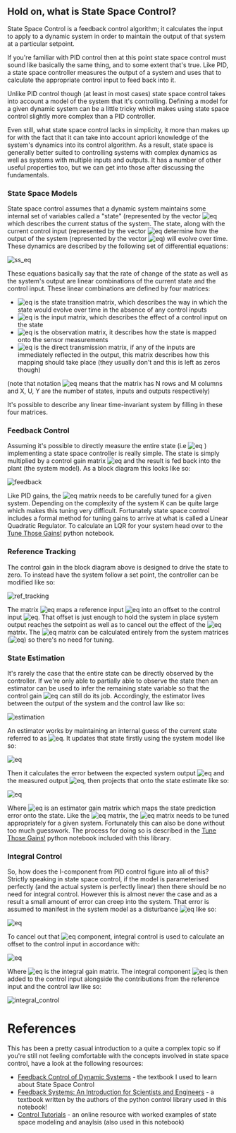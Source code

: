 ## Hold on, what is State Space Control?

State Space Control is a feedback control algorithm; it calculates the input to apply to a dynamic system in order to maintain the output of that system at a particular setpoint. 

If you're familiar with PID control then at this point state space control must sound like basically the same thing, and to some extent that's true. Like PID, a state space controller measures the output of a system and uses that to calculate the appropriate control input to feed back into it.

Unlike PID control though (at least in most cases) state space control takes into account a model of the system that it's controlling. Defining a model for a given dynamic system can be a little tricky which makes using state space control slightly more complex than a PID controller.

Even still, what state space control lacks in simplicity, it more than makes up for with the fact that it can take into account apriori knowledge of the system's dynamics into its control algorithm. As a result, state space is generally better suited to controlling systems with complex dynamics as well as systems with multiple inputs and outputs. It has a number of other useful properties too, but we can get into those after discussing the fundamentals.

### State Space Models

State space control assumes that a dynamic system maintains some internal set of variables called a "state" (represented by the vector ![eq](https://latex.codecogs.com/png.latex?\inline&space;\boldsymbol{x}) which describes the current status of the system. The state, along with the current control input (represented by the vector ![eq](https://latex.codecogs.com/png.latex?\inline&space;\boldsymbol{u}) determine how the output of the system (represented by the vector ![eq](https://latex.codecogs.com/png.latex?\inline&space;\boldsymbol{y})) will evolve over time. These dynamics are described by the following set of differential equations:

![ss_eq](https://user-images.githubusercontent.com/2457362/36207361-f75f2b36-11d8-11e8-924b-ca8caeab9f0f.png)

These equations basically say that the rate of change of the state as well as the system's output are linear combinations of the current state and the control input. These linear combinations are defined by four matrices:

* ![eq](https://latex.codecogs.com/png.latex?\inline&space;A&space;\in&space;\mathbf{R}^{X&space;\times&space;X}) is the state transition matrix, which describes the way in which the state would evolve over time in the absence of any control inputs
* ![eq](https://latex.codecogs.com/png.latex?\inline&space;B&space;\in&space;\mathbf{R}^{X&space;\times&space;U}) is the input matrix, which describes the effect of a control input on the state
* ![eq](https://latex.codecogs.com/png.latex?\inline&space;C&space;\in&space;\mathbf{R}^{Y&space;\times&space;X}) is the observation matrix, it describes how the state is mapped onto the sensor measurements
* ![eq](https://latex.codecogs.com/png.latex?\inline&space;D&space;\in&space;\mathbf{R}^{Y&space;\times&space;U}) is the direct transmission matrix, if any of the inputs are immediately reflected in the output, this matrix describes how this mapping should take place (they usually don't and this is left as zeros though)

(note that notation ![eq](https://latex.codecogs.com/png.latex?\inline&space;\in&space;\mathbf{R}^{N&space;\times&space;M}) means that the matrix has N rows and M columns and X, U, Y are the number of states, inputs and outputs respectively)

It's possible to describe any linear time-invariant system by filling in these four matrices.

### Feedback Control

Assuming it's possible to directly measure the entire state (i.e ![eq](https://latex.codecogs.com/png.latex?\inline&space;\textbf{y}&space;\equiv&space;\textbf{x}) ) implementing a state space controller is really simple. The state is simply multiplied by a control gain matrix ![eq](https://latex.codecogs.com/png.latex?\inline&space;K&space;\in&space;\mathbf{R}^{U&space;\times&space;X}) and the result is fed back into the plant (the system model). As a block diagram this looks like so:

![feedback](https://user-images.githubusercontent.com/2457362/36093336-acd4f89a-102d-11e8-9387-dd48d8455e6f.png)

Like PID gains, the ![eq](https://latex.codecogs.com/png.latex?\inline&space;K) matrix needs to be carefully tuned for a given system. Depending on the complexity of the system K can be quite large which makes this tuning very difficult. Fortunately state space control includes a formal method for tuning gains to arrive at what is called a Linear Quadratic Regulator. To calculate an LQR for your system head over to the [Tune Those Gains!](https://github.com/tomstewart89/StateSpaceControl/tree/master/utils) python notebook. 

### Reference Tracking

The control gain in the block diagram above is designed to drive the state to zero. To instead have the system follow a set point, the controller can be modified like so:

![ref_tracking](https://user-images.githubusercontent.com/2457362/36093331-a81be854-102d-11e8-97b9-5b5862cef43a.png)

The matrix ![eq](https://latex.codecogs.com/png.latex?\inline&space;\bar{N}&space;\in&space;\mathbf{R}^{U&space;\times&space;Y}) maps a reference input ![eq](https://latex.codecogs.com/png.latex?\inline&space;r&space;\in&space;\mathbf{R}^{Y}) into an offset to the control input ![eq](https://latex.codecogs.com/png.latex?\inline&space;\boldsymbol{u}). That offset is just enough to hold the system in place system output reaches the setpoint as well as to cancel out the effect of the ![eq](https://latex.codecogs.com/png.latex?\inline&space;K) matrix. The ![eq](https://latex.codecogs.com/png.latex?\inline&space;\bar{N}) matrix can be calculated entirely from the system matrices (![eq](https://latex.codecogs.com/png.latex?\inline&space;A,B,C,D)) so there's no need for tuning.

### State Estimation

It's rarely the case that the entire state can be directly observed by the controller. If we're only able to partially able to observe the state then an estimator can be used to infer the remaining state variable so that the control gain ![eq](https://latex.codecogs.com/png.latex?\inline&space;K) can still do its job. Accordingly, the estimator lives between the output of the system and the control law like so: 

![estimation](https://user-images.githubusercontent.com/2457362/36093334-aa67fab2-102d-11e8-8db7-65e12e5d52ed.png)

An estimator works by maintaining an internal guess of the current state referred to as  ![eq](https://latex.codecogs.com/png.latex?\inline&space;\hat{\boldsymbol{x}}). It updates that state firstly using the system model like so:

![eq](https://latex.codecogs.com/png.latex?\boldsymbol{\hat{x}}(t&plus;1)&space;=&space;\boldsymbol{\hat{x}}(t)&space;&plus;&space;(A&space;\boldsymbol{\hat{x}}&space;&plus;&space;B&space;\boldsymbol{u})&space;*&space;dt)

Then it calculates the error between the expected system output ![eq](https://latex.codecogs.com/png.latex?\hat{\textbf{y}}&space;=&space;C&space;\hat{\textbf{x}}) and the measured output  ![eq](https://latex.codecogs.com/png.latex?\inline&space;\boldsymbol{x}), then projects that onto the state estimate like so:

![eq](https://latex.codecogs.com/png.latex?\boldsymbol{\hat{x}}(t&plus;1)&space;\mathrel{&plus;}\mathrel{\mkern-2mu}=&space;L(&space;\boldsymbol{y}&space;-&space;C&space;\boldsymbol{\hat{x}})&space;*&space;dt)

Where ![eq](https://latex.codecogs.com/png.latex?\inline&space;L&space;\in&space;\mathbf{R}^{X&space;\times&space;Y}) is an estimator gain matrix which maps the state prediction error onto the state. Like the ![eq](https://latex.codecogs.com/png.latex?\inline&space;K) matrix, the ![eq](https://latex.codecogs.com/png.latex?\inline&space;L) matrix needs to be tuned appropriately for a given system. Fortunately this can also be done without too much guesswork. The process for doing so is described in the [Tune Those Gains!](https://github.com/tomstewart89/StateSpaceControl/tree/master/utils) python notebook included with this library.

### Integral Control

So, how does the I-component from PID control figure into all of this? Strictly speaking in state space control, if the model is parameterised perfectly (and the actual system is perfectly linear) then there should be no need for integral control. However this is almost never the case and as a result a small amount of error can creep into the system. That error is assumed to manifest in the system model as a disturbance ![eq](https://latex.codecogs.com/png.latex?\inline&space;\boldsymbol{w}) like so:

![eq](https://latex.codecogs.com/png.latex?\frac{d&space;\boldsymbol{x}}{dt}&space;=&space;A&space;\boldsymbol{x}&space;&plus;&space;B&space;\boldsymbol{u}&space;&plus;&space;\boldsymbol{w})

To cancel out that ![eq](https://latex.codecogs.com/png.latex?\inline&space;\boldsymbol{w}) component, integral control is used to calculate an offset to the control input in accordance with:

![eq](https://latex.codecogs.com/png.latex?\hat{\textbf{w}}&space;=&space;I&space;\int_0^\infty&space;\textbf{y}&space;-&space;\textbf{r}&space;\quad&space;dt)

Where ![eq](https://latex.codecogs.com/png.latex?\inline&space;I&space;\in&space;\mathbf{R}^{Y&space;\times&space;Y}) is the integral gain matrix. The integral component ![eq](https://latex.codecogs.com/png.latex?\inline&space;\hat{\boldsymbol{w}}) is then added to the control input alongside the contributions from the reference input and the control law like so:

![integral_control](https://user-images.githubusercontent.com/2457362/36132608-a5abe1bc-10bb-11e8-95fc-5e877b1851db.png)

# References

This has been a pretty casual introduction to a quite a complex topic so if you're still not feeling comfortable with the concepts involved in state space control, have a look at the following resources:

* [Feedback Control of Dynamic Systems](https://www.amazon.com/Feedback-Control-Dynamic-Systems-7th/dp/0133496597)  - the textbook I used to learn about State Space Control
* [Feedback Systems: An Introduction for Scientists and Engineers](http://www.cds.caltech.edu/~murray/FBSwiki) - a textbook written by the authors of the python control library used in this notebook!
* [Control Tutorials](http://ctms.engin.umich.edu/CTMS/index.php?aux=Home) - an online resource with worked examples of state space modeling and anaylsis (also used in this notebook)

